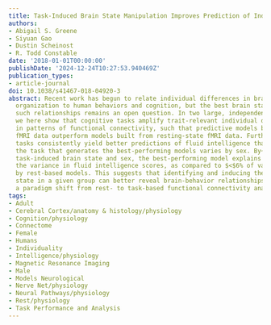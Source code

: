 ```yaml
---
title: Task-Induced Brain State Manipulation Improves Prediction of Individual Traits
authors:
- Abigail S. Greene
- Siyuan Gao
- Dustin Scheinost
- R. Todd Constable
date: '2018-01-01T00:00:00'
publishDate: '2024-12-24T10:27:53.940469Z'
publication_types:
- article-journal
doi: 10.1038/s41467-018-04920-3
abstract: Recent work has begun to relate individual differences in brain functional
  organization to human behaviors and cognition, but the best brain state to reveal
  such relationships remains an open question. In two large, independent data sets,
  we here show that cognitive tasks amplify trait-relevant individual differences
  in patterns of functional connectivity, such that predictive models built from task
  fMRI data outperform models built from resting-state fMRI data. Further, certain
  tasks consistently yield better predictions of fluid intelligence than others, and
  the task that generates the best-performing models varies by sex. By~considering
  task-induced brain state and sex, the best-performing model explains over 20% of
  the variance in fluid intelligence scores, as compared to $<$6% of variance explained
  by rest-based models. This suggests that identifying and inducing the right brain
  state in a given group can better reveal brain-behavior relationships, motivating
  a paradigm shift from rest- to task-based functional connectivity analyses.
tags:
- Adult
- Cerebral Cortex/anatomy & histology/physiology
- Cognition/physiology
- Connectome
- Female
- Humans
- Individuality
- Intelligence/physiology
- Magnetic Resonance Imaging
- Male
- Models Neurological
- Nerve Net/physiology
- Neural Pathways/physiology
- Rest/physiology
- Task Performance and Analysis
---
```

